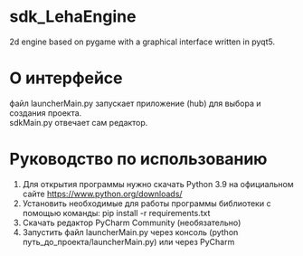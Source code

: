 # sdk_LehaEngine
2d engine based on pygame with a graphical interface written in pyqt5.
# О интерфейсе
файл launcherMain.py запускает приложение (hub) для выбора и создания проекта.
<br>sdkMain.py отвечает сам редактор.
# Руководство по использованию  
1. Для открытия программы нужно скачать Python 3.9 на официальном сайте https://www.python.org/downloads/  
2. Установить необходимые для работы программы библиотеки с помощью команды: pip install -r requirements.txt  
3. Скачать редактор PyCharm Community (необязательно)  
4. Запустить файл launcherMain.py через консоль (python путь_до_проекта/launcherMain.py) или через PyCharm

